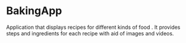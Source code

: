 # BakingApp
Application that displays recipes for different kinds of food . It provides steps and ingredients for each recipe with aid of images and videos.

